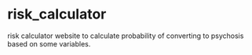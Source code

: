 # risk_calculator
risk calculator website to calculate probability of converting to psychosis based on some variables.
